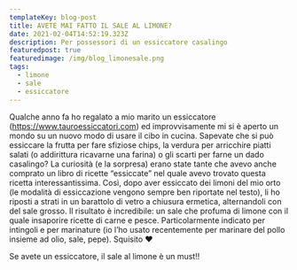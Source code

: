 ```yaml
---
templateKey: blog-post
title: AVETE MAI FATTO IL SALE AL LIMONE?
date: 2021-02-04T14:52:19.323Z
description: Per possessori di un essiccatore casalingo
featuredpost: true
featuredimage: /img/blog_limonesale.png
tags:
  - limone
  - sale
  - essiccatore
---
```

Qualche anno fa ho regalato a mio marito un essiccatore (<https://www.tauroessiccatori.com>) ed improvvisamente mi si è aperto un mondo su un nuovo modo di usare il cibo in cucina.  Sapevate che si può essiccare la frutta per fare sfiziose chips, la verdura per arricchire piatti salati (o addirittura ricavarne una farina) o gli scarti per farne un dado casalingo?  La curiosità (e la sorpresa) erano state tante che avevo anche comprato un libro di ricette “essiccate” nel quale avevo trovato questa ricetta interessantissima.  Così, dopo aver essiccato dei limoni del mio orto (le modalità di essiccazione vengono sempre ben riportate nel testo), li ho riposti a strati in un barattolo di vetro a chiusura ermetica, alternandoli con del sale grosso.  Il risultato è incredibile: un sale che profuma di limone con il quale insaporire ricette di carne e pesce.  Particolarmente indicato per intingoli e per marinature (io l’ho usato recentemente per marinare del pollo insieme ad olio, sale, pepe). Squisito ❤️

Se avete un essiccatore, il sale al limone è un must!!